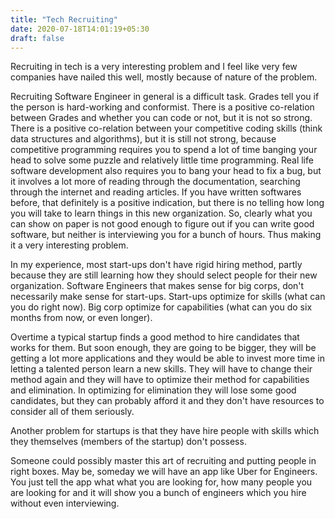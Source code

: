 ```yaml
---
title: "Tech Recruiting"
date: 2020-07-18T14:01:19+05:30
draft: false
---
```


Recruiting in tech is a very interesting problem and I feel like very few companies
have nailed this well, mostly because of nature of the problem.

Recruiting Software Engineer in general is a difficult task. Grades tell you if the
person is hard-working and conformist. There is a positive co-relation between Grades
and whether you can code or not, but it is not so strong. There is a positive
co-relation between your competitive coding skills (think data structures and algorithms),
but it is still not strong, because competitive programming requires you to spend a lot
of time banging your head to solve some puzzle and relatively little time programming.
Real life software development also requires you to bang your head to fix a bug, but
it involves a lot more of reading through the documentation, searching through the
internet and reading articles. If you have written softwares before, that definitely
is a positive indication, but there is no telling how long you will take to learn things
in this new organization. So, clearly what you can show on paper is not good
enough to figure out if you can write good software, but neither is interviewing you
for a bunch of hours. 
Thus making it a very interesting problem.

In my experience, most start-ups don't have rigid hiring method, partly because they
are still learning how they should select people for their new organization. Software
Engineers that makes sense for big corps, don't necessarily make sense for start-ups.
Start-ups optimize for skills (what can you do right now). Big corp optimize for
capabilities (what can you do six months from now, or even longer). 

Overtime a typical startup finds a good method to hire candidates that works for them.
But soon enough, they are going to be bigger, they will be getting a lot more applications
and they would be able to invest more time in letting a talented person learn a new
skills. They will have to change their method again and they will have to optimize their
method for capabilities and elimination. In optimizing for elimination they will lose
some good candidates, but they can probably afford it and they don't have resources to
consider all of them seriously.

Another problem for startups is that they have hire people with skills which they themselves
(members of the startup) don't possess.

Someone could possibly master this art of recruiting and putting people in right boxes.
May be, someday we will have an app like Uber for Engineers. You just tell the app what
what you are looking for, how many people you are looking for and it will show you a bunch
of engineers which you hire without even interviewing.